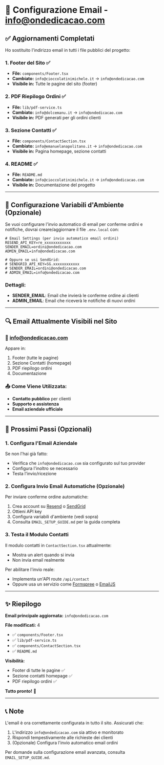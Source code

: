 # 📧 Configurazione Email - info@ondedicacao.com

## ✅ Aggiornamenti Completati

Ho sostituito l'indirizzo email in tutti i file pubblici del progetto:

### 1. **Footer del Sito** ✅
- **File:** `components/Footer.tsx`
- **Cambiato:** `info@cioccolatinimichele.it` → `info@ondedicacao.com`
- **Visibile in:** Tutte le pagine del sito (footer)

### 2. **PDF Riepilogo Ordini** ✅
- **File:** `lib/pdf-service.ts`
- **Cambiato:** `info@dolcemanu.it` → `info@ondedicacao.com`
- **Visibile in:** PDF generati per gli ordini clienti

### 3. **Sezione Contatti** ✅
- **File:** `components/ContactSection.tsx`
- **Cambiato:** `info@emanuelanapolitano.it` → `info@ondedicacao.com`
- **Visibile in:** Pagina homepage, sezione contatti

### 4. **README** ✅
- **File:** `README.md`
- **Cambiato:** `info@cioccolatinimichele.it` → `info@ondedicacao.com`
- **Visibile in:** Documentazione del progetto

---

## 📝 Configurazione Variabili d'Ambiente (Opzionale)

Se vuoi configurare l'invio automatico di email per conferme ordini e notifiche, dovrai creare/aggiornare il file `.env.local` con:

```env
# Email Settings (per invio automatico email ordini)
RESEND_API_KEY=re_xxxxxxxxxxxx
SENDER_EMAIL=ordini@ondedicacao.com
ADMIN_EMAIL=info@ondedicacao.com

# Oppure se usi SendGrid:
# SENDGRID_API_KEY=SG.xxxxxxxxxxxx
# SENDER_EMAIL=ordini@ondedicacao.com
# ADMIN_EMAIL=info@ondedicacao.com
```

### Dettagli:
- **SENDER_EMAIL**: Email che invierà le conferme ordine ai clienti
- **ADMIN_EMAIL**: Email che riceverà le notifiche di nuovi ordini

---

## 🔍 Email Attualmente Visibili nel Sito

### 📧 **info@ondedicacao.com**
Appare in:
1. Footer (tutte le pagine)
2. Sezione Contatti (homepage)
3. PDF riepilogo ordini
4. Documentazione

### 📤 Come Viene Utilizzata:
- **Contatto pubblico** per clienti
- **Supporto e assistenza**
- **Email aziendale ufficiale**

---

## 🎯 Prossimi Passi (Opzionali)

### 1. **Configura l'Email Aziendale**
Se non l'hai già fatto:
- Verifica che `info@ondedicacao.com` sia configurato sul tuo provider
- Configura l'inoltro se necessario
- Testa l'invio/ricezione

### 2. **Configura Invio Email Automatiche** (Opzionale)
Per inviare conferme ordine automatiche:
1. Crea account su [Resend](https://resend.com) o [SendGrid](https://sendgrid.com)
2. Ottieni API key
3. Configura variabili d'ambiente (vedi sopra)
4. Consulta `EMAIL_SETUP_GUIDE.md` per la guida completa

### 3. **Testa il Modulo Contatti**
Il modulo contatti in `ContactSection.tsx` attualmente:
- Mostra un alert quando si invia
- Non invia email realmente

Per abilitare l'invio reale:
- Implementa un'API route `/api/contact`
- Oppure usa un servizio come [Formspree](https://formspree.io) o [EmailJS](https://www.emailjs.com/)

---

## ✨ Riepilogo

**Email principale aggiornata:** `info@ondedicacao.com`

**File modificati:** 4
- ✅ `components/Footer.tsx`
- ✅ `lib/pdf-service.ts`
- ✅ `components/ContactSection.tsx`
- ✅ `README.md`

**Visibilità:** 
- Footer di tutte le pagine ✅
- Sezione contatti homepage ✅
- PDF riepilogo ordini ✅

**Tutto pronto!** 🎉

---

## 📞 Note

L'email è ora correttamente configurata in tutto il sito. Assicurati che:
1. L'indirizzo `info@ondedicacao.com` sia attivo e monitorato
2. Rispondi tempestivamente alle richieste dei clienti
3. (Opzionale) Configura l'invio automatico email ordini

Per domande sulla configurazione email avanzata, consulta `EMAIL_SETUP_GUIDE.md`.

